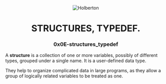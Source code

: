 <!DOCTYPE html>
<html>
<head>
<style>
 



</style>
</head>

<body>
<p align="center">
<img src="https://www.holbertonschool.com/holberton-logo.png" alt="Holberton" class="center">
<h1 align = "center">STRUCTURES, TYPEDEF.</h1>
<h3 align = "center">0x0E-structures_typedef</h3>
</p>
<p>A <b>structure</b> is a collection of one or more variables, possibly of different types, grouped under a single name. It is a user-defined data type.</p>
<p>They help to organize complicated data in large programs, as they allow a group of logically related variables to be treated as one.</p>
  
</body>

</html>
